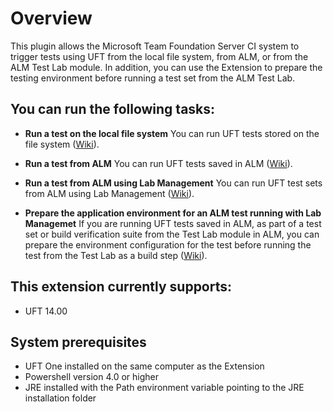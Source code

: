 ﻿# Overview

This plugin allows the Microsoft Team Foundation Server CI system to trigger tests using UFT from the local file system, from ALM, or from the ALM Test Lab module. In addition, you can use the Extension to prepare the testing environment before running a test set from the ALM Test Lab.

## You can run the following tasks:

* **Run a test on the local file system**
You can run UFT tests stored on the file system ([Wiki](https://github.com/hpsa/ADM-TFS-Extension/wiki/Run-UFT-tests-from-the-file-system)).

* **Run a test from ALM**
You can run UFT tests saved in ALM ([Wiki](https://github.com/hpsa/ADM-TFS-Extension/wiki/Run-UFT-tests-from-ALM)).

* **Run a test from ALM using Lab Management**
You can run UFT test sets from ALM using Lab Management ([Wiki](https://github.com/hpsa/ADM-TFS-Extension/wiki/Run-a-UFT-test-from-ALM-using-Lab-Management)).

* **Prepare the application environment for an ALM test running with Lab Managemet**
If you are running UFT tests saved in ALM, as part of a test set or build verification suite from the Test Lab module in ALM, you can prepare the environment configuration for the test before running the test from the Test Lab as a build step ([Wiki](https://github.com/hpsa/ADM-TFS-Extension/wiki/Configure-the-application-environment-for-an-ALM-Test-using-Lab-Management)).

## This extension currently supports:

* UFT 14.00

## System prerequisites

* UFT One installed on the same computer as the Extension
* Powershell version 4.0 or higher
* JRE installed with the Path environment variable pointing to the JRE installation folder

